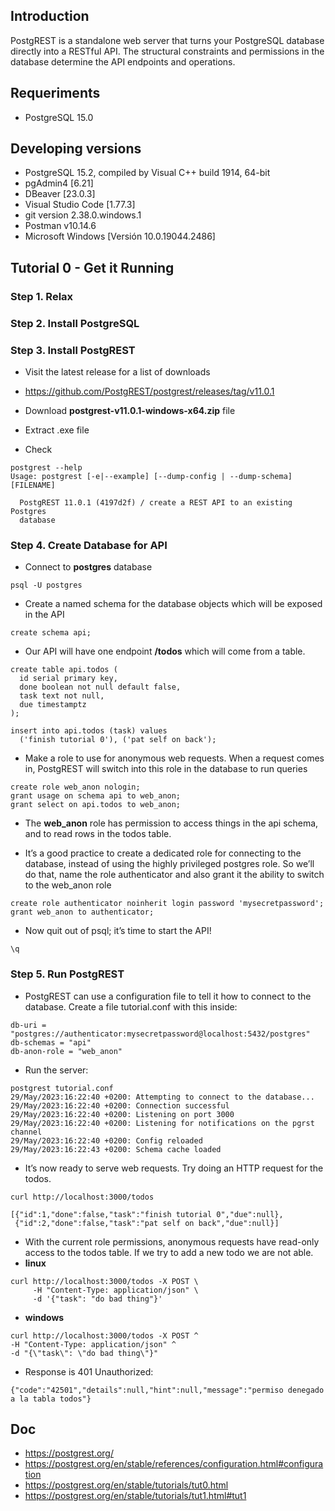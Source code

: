 ## Introduction

PostgREST is a standalone web server that turns your PostgreSQL database directly into a RESTful API. The structural constraints and permissions in the database determine the API endpoints and operations.


## Requeriments

- PostgreSQL 15.0


## Developing versions

- PostgreSQL 15.2, compiled by Visual C++ build 1914, 64-bit
- pgAdmin4 [6.21]
- DBeaver [23.0.3]
- Visual Studio Code [1.77.3]
- git version 2.38.0.windows.1
- Postman v10.14.6
- Microsoft Windows [Versión 10.0.19044.2486]


## Tutorial 0 - Get it Running
### Step 1. Relax
### Step 2. Install PostgreSQL

### Step 3. Install PostgREST

- Visit the latest release for a list of downloads
- https://github.com/PostgREST/postgrest/releases/tag/v11.0.1
- Download **postgrest-v11.0.1-windows-x64.zip** file
- Extract .exe file

- Check
```
postgrest --help
Usage: postgrest [-e|--example] [--dump-config | --dump-schema] [FILENAME]

  PostgREST 11.0.1 (4197d2f) / create a REST API to an existing Postgres
  database
```

### Step 4. Create Database for API

- Connect to **postgres** database
```
psql -U postgres
```
- Create a named schema for the database objects which will be exposed in the API
```
create schema api;
```

- Our API will have one endpoint **/todos** which will come from a table.
```
create table api.todos (
  id serial primary key,
  done boolean not null default false,
  task text not null,
  due timestamptz
);

insert into api.todos (task) values
  ('finish tutorial 0'), ('pat self on back');
```

- Make a role to use for anonymous web requests. When a request comes in, PostgREST will switch into this role in the database to run queries
```
create role web_anon nologin;
grant usage on schema api to web_anon;
grant select on api.todos to web_anon;
```

- The **web_anon** role has permission to access things in the api schema, and to read rows in the todos table.

- It’s a good practice to create a dedicated role for connecting to the database, instead of using the highly privileged postgres role. So we’ll do that, name the role authenticator and also grant it the ability to switch to the web_anon role
```
create role authenticator noinherit login password 'mysecretpassword';
grant web_anon to authenticator;
```

- Now quit out of psql; it’s time to start the API!
```
\q
```

### Step 5. Run PostgREST

- PostgREST can use a configuration file to tell it how to connect to the database. Create a file tutorial.conf with this inside:
```
db-uri = "postgres://authenticator:mysecretpassword@localhost:5432/postgres"
db-schemas = "api"
db-anon-role = "web_anon"
```

- Run the server:
```
postgrest tutorial.conf
29/May/2023:16:22:40 +0200: Attempting to connect to the database...
29/May/2023:16:22:40 +0200: Connection successful
29/May/2023:16:22:40 +0200: Listening on port 3000
29/May/2023:16:22:40 +0200: Listening for notifications on the pgrst channel
29/May/2023:16:22:40 +0200: Config reloaded
29/May/2023:16:22:43 +0200: Schema cache loaded
```

- It’s now ready to serve web requests. Try doing an HTTP request for the todos.
```
curl http://localhost:3000/todos

[{"id":1,"done":false,"task":"finish tutorial 0","due":null},
 {"id":2,"done":false,"task":"pat self on back","due":null}]
```

- With the current role permissions, anonymous requests have read-only access to the todos table. If we try to add a new todo we are not able.
- **linux**
```
curl http://localhost:3000/todos -X POST \
     -H "Content-Type: application/json" \
     -d '{"task": "do bad thing"}'

```
- **windows**
```
curl http://localhost:3000/todos -X POST ^
-H "Content-Type: application/json" ^
-d "{\"task\": \"do bad thing\"}"
```

- Response is 401 Unauthorized:
```
{"code":"42501","details":null,"hint":null,"message":"permiso denegado a la tabla todos"}
```


## Doc

- https://postgrest.org/
- https://postgrest.org/en/stable/references/configuration.html#configuration
- https://postgrest.org/en/stable/tutorials/tut0.html
- https://postgrest.org/en/stable/tutorials/tut1.html#tut1
